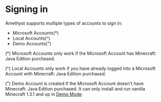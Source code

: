 # Signing in
Amethyst supports multiple types of accounts to sign in:  

- Microsoft Accounts(*)
- Local Accounts(^)
- Demo Accounts(")

(*) Microsoft Accounts only work if the Microsoft Account has Minecraft: Java Edition purchased.

(^) Local Accounts only work if you have already logged into a Microsoft Account with Minecraft: Java Edition purchased.

(") Demo Account is created if the Microsoft Account doesn't have Minecraft: Java Edition purchased. It can only install and run vanilla Minecraft 1.3.1 and up in [Demo Mode](https://minecraft.wiki/w/Demo_Mode).
